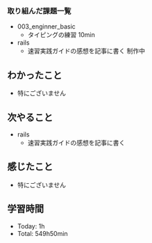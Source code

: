 ### 取り組んだ課題一覧
- 003_enginner_basic
  - タイピングの練習 10min
- rails
  - 速習実践ガイドの感想を記事に書く 制作中
## わかったこと
- 特にございません
## 次やること
- rails
  - 速習実践ガイドの感想を記事に書く
## 感じたこと
- 特にございません
## 学習時間
- Today: 1h
- Total: 549h50min
